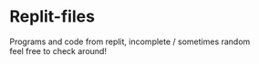 # Replit-files
Programs and code from replit, incomplete / sometimes random  
feel free to check around!
